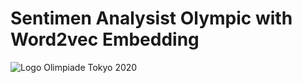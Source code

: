 # Sentimen Analysist Olympic with Word2vec Embedding

![Logo Olimpiade Tokyo 2020](https://user-images.githubusercontent.com/36668856/133864406-e3930de4-b09c-49ff-877c-66b6988d2a8c.png)
